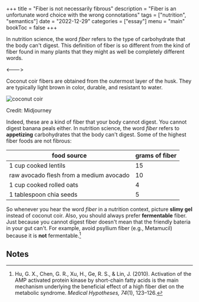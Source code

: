 +++
title = "Fiber is not necessarily fibrous"
description = "Fiber is an unfortunate word choice with the wrong connotations"
tags = ["nutrition", "semantics"]
date = "2022-12-29"
categories = ["essay"]
menu = "main"
bookToc = false
+++

In nutrition science, the word *fiber* refers to the type of
carbohydrate that the body can't digest. This definition of fiber
is so different from the kind of fiber found in many plants that
they might as well be completely different words.

<--->

Coconut coir fibers are obtained from the outermost layer of the husk.
They are typically light brown in color, durable, and resistant to
water.

![coconut coir](coconut-coir.webp)

Credit: Midjourney

Indeed, these are a kind of fiber that your body cannot digest. You
cannot digest banana peals either. In nutrition science, the word
*fiber* refers to **appetizing** carbohydrates that the body
can't digest. Some of the highest fiber foods are not fibrous:

| food source | grams of fiber |
|-------------|----------------|
| 1 cup cooked lentils | 15 |
| raw avocado flesh from a medium avocado | 10 |
| 1 cup cooked rolled oats | 4 |
| 1 tablespoon chia seeds | 5 |

So whenever you hear the word *fiber* in a nutrition context,
picture **slimy gel** instead of coconut coir.
Also, you should always prefer **fermentable** fiber.
Just because you cannot digest fiber doesn't mean that the friendly bateria in your gut can't.
For example, avoid psyllium fiber (e.g., Metamucil) because it is **not** fermentable.[^hu2010]

## Notes

[^hu2010]: Hu, G. X., Chen, G. R., Xu, H., Ge, R. S., & Lin, J. (2010). Activation of the AMP activated protein kinase by short-chain fatty acids is the main mechanism underlying the beneficial effect of a high fiber diet on the metabolic syndrome. *Medical Hypotheses, 74*(1), 123–126.
